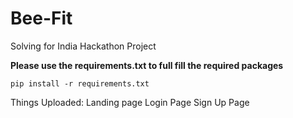 
# Bee-Fit
Solving for India Hackathon Project

__Please use the requirements.txt to full fill the required packages__

    pip install -r requirements.txt

Things Uploaded:
Landing page
Login Page
Sign Up Page
